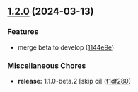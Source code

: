 ## [1.2.0](https://github.com/frontkom/block-react-parser/compare/v1.1.0...v1.2.0) (2024-03-13)


### Features

* merge beta to develop ([1144e9e](https://github.com/frontkom/block-react-parser/commit/1144e9e79a7171c4524e4fdbaa0fa1cc90d77378))


### Miscellaneous Chores

* **release:** 1.1.0-beta.2 [skip ci] ([f1df280](https://github.com/frontkom/block-react-parser/commit/f1df280d56c1d7c5ceb91c67b3dfbd15d109d575))
